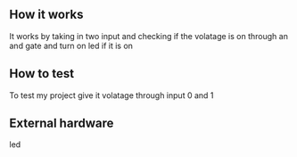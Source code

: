 <!---

This file is used to generate your project datasheet. Please fill in the information below and delete any unused
sections.

You can also include images in this folder and reference them in the markdown. Each image must be less than
512 kb in size, and the combined size of all images must be less than 1 MB.
-->

## How it works

It works by taking in two input and checking if the volatage is on through an and gate and turn on led if it is on

## How to test

To test my project give it volatage through input 0 and 1

## External hardware

led

